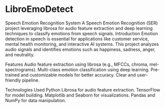 # LibroEmoDetect
Speech Emotion Recognition System
A Speech Emotion Recognition (SER) project leveraging librosa for audio feature extraction and deep learning techniques to classify emotions from speech signals.
Introduction
Emotion detection in speech is essential for applications like customer service, mental health monitoring, and interactive AI systems. This project analyzes audio signals and identifies emotions such as happiness, sadness, anger, and neutrality.

Features
Audio feature extraction using librosa (e.g., MFCCs, chroma, mel-spectrograms).
Multi-class emotion classification using deep learning.
Pre-trained and customizable models for better accuracy.
Clear and user-friendly pipeline.

Technologies Used
Python
Librosa for audio feature extraction.
TensorFlow for model building.
Matplotlib and Seaborn for visualizations.
Pandas and NumPy for data manipulation.
